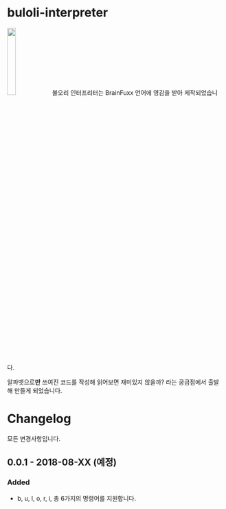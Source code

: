 # buloli-interpreter
<img src="https://user-images.githubusercontent.com/24970375/43626716-096b659e-972e-11e8-930d-7e072ee1b76f.jpg" width="20%">
불오리 인터프리터는 BrainFuxx 언어에 영감을 받아 제작되었습니다.

알파벳으로**만** 쓰여진 코드를 작성해 읽어보면 재미있지 않을까? 라는 궁금점에서 출발해 만들게 되었습니다.



# Changelog

모든 변경사항입니다.

## 0.0.1 - 2018-08-XX (예정)

### Added

+ b, u, l, o, r, i, 총 6가지의 명령어를 지원합니다.




